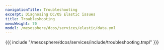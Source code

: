```yaml
---
navigationTitle: Troubleshooting
excerpt: Diagnosing DC/OS Elastic issues
title: Troubleshooting
menuWeight: 70
model: /mesosphere/dcos/services/elastic/data.yml
---
```


{{{ include "/mesosphere/dcos/services/include/troubleshooting.tmpl" }}}

